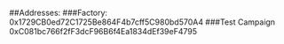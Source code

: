 ##Addresses:
###Factory: 
0x1729CB0ed72C1725Be864F4b7cff5C980bd570A4
###Test Campaign
0xC081bc766f2fF3dcF96B6f4Ea1834dEf39eF4795
